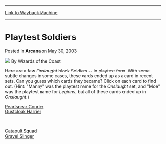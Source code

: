 
---
[Link to Wayback Machine](https://web.archive.org/web/20220626110818/https://magic.wizards.com/en/articles/archive/playtest-soldiers-2003-05-30)

[_metadata_:author]:- "Wizards of the Coast"
[_metadata_:description]:- "Here are a few Onslaught block Soldiers -- in playtest form. With some subtle changes in some cases, these cards ended up as a card in recent sets. Can you guess which cards they became? Click on each card to find out. (Hint: `Manny` was the playtest name for the Onslaught set, and `Moe` was the playtest name for Legions, but all of these cards ended up in Onslaught.)"
[_metadata_:generator]:- "Drupal 7 (http://drupal.org)"
[_metadata_:node]:- "605631"
[_metadata_:publish_date]:- "2003-05-30"
[_metadata_:source]:- "div-main-content"
[_metadata_:title]:- "Playtest Soldiers"
[_metadata_:wayback_capture_timestamp]:- "2022-06-26 11:08:18"
[_metadata_:wayback_raw_url]:- "https://web.archive.org/web/20220626110818id_/https://magic.wizards.com/en/articles/archive/playtest-soldiers-2003-05-30"
[_metadata_:wayback_url]:- "https://magic.wizards.com/en/articles/archive/playtest-soldiers-2003-05-30"
---


Playtest Soldiers
=================



 Posted in **Arcana**
 on May 30, 2003 






![](https://media.magic.wizards.com/styles/auth_small/public/images/person/wizards_author.jpg)
By Wizards of the Coast












Here are a few *Onslaught* block Soldiers -- in playtest form. With some subtle changes in some cases, these cards ended up as a card in recent sets. Can you guess which cards they became? Click on each card to find out. (Hint: "Manny" was the playtest name for the *Onslaught* set, and "Moe" was the playtest name for *Legions*, but all of these cards ended up in *Onslaught*.)


[Pearlspear Courier](http://gatherer.wizards.com/Pages/Card/Details.aspx?&name=Pearlspear%2BCourier)  
[Gustcloak Harrier](http://gatherer.wizards.com/Pages/Card/Details.aspx?&name=Gustcloak%2BHarrier)


 

[Catapult Squad](http://gatherer.wizards.com/Pages/Card/Details.aspx?&name=Catapult%2BSquad)  
[Gravel Slinger](http://gatherer.wizards.com/Pages/Card/Details.aspx?&name=Gravel%2BSlinger)








